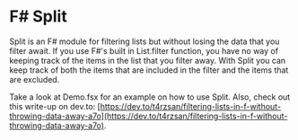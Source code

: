# F# Split
Split is an F# module for filtering lists but without losing the data that you filter await.  If you use F#'s built in List.filter function, you have no way of keeping track of the items in the list that you filter away.  With Split you can keep track of both the items that are included in the filter and the items that are excluded.  

Take a look at Demo.fsx for an example on how to use Split.  Also, check out this write-up on dev.to: [https://dev.to/t4rzsan/filtering-lists-in-f-without-throwing-data-away-a7o](https://dev.to/t4rzsan/filtering-lists-in-f-without-throwing-data-away-a7o).
